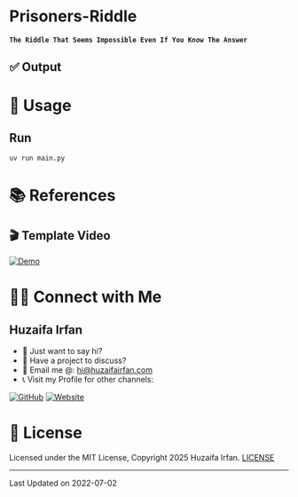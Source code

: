 # Prisoners-Riddle
**`The Riddle That Seems Impossible Even If You Know The Answer`**


<!-- •[Link](#)

<hr>

## 🎬 Demo Video

[![Demo](https://img.youtube.com/vi/video_id/0.jpg)](https://www.youtube.com/watch?v=video_id)

![overview](overview.drawio.png)

-->


 

## ✅ Output

# 🚀 Usage
## Run
```sh
uv run main.py
```


# 📚 References

## 🎬 Template Video
[![Demo](https://img.youtube.com/vi/iSNsgj1OCLA/0.jpg)](https://www.youtube.com/watch?v=iSNsgj1OCLA)

# 🤝🏻 Connect with Me

## Huzaifa Irfan

- 💬 Just want to say hi?
- 🚀 Have a project to discuss?
- 📧 Email me @: [hi@huzaifairfan.com](mailto:hi@huzaifairfan.com)
- 📞 Visit my Profile for other channels:

[![GitHub](https://img.shields.io/badge/Github-%23222.svg?style=for-the-badge&logo=github&logoColor=white)](https://github.com/HuzaifaIrfan/)
[![Website](https://img.shields.io/badge/Website-%23222.svg?style=for-the-badge&logo=google-chrome&logoColor==%234285F4)](https://www.huzaifairfan.com)

# 📜 License

Licensed under the MIT License, Copyright 2025 Huzaifa Irfan. [LICENSE](LICENSE)
<hr />
Last Updated on 2022-07-02
